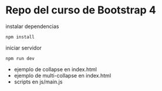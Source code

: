 # Repo del curso de Bootstrap 4

instalar dependencias

```
npm install
```

iniciar servidor

```
npm run dev
```

- ejemplo de collapse en index.html
- ejemplo de multi-collapse en index.html
- scripts en js/main.js
